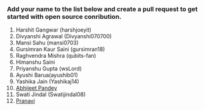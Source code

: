 ### Add your name to the list below and create a pull request to get started with open source conribution.

1. Harshit Gangwar (harshjoeyit)
2. Divyanshi Agrawal (Divyanshi070700)
3. Mansi Sahu (mansi0703)
4. Gursimran Kaur Saini (gursimran18)
5. Raghvendra Mishra (qubits-fan)
6. Himanshu Saini
7. Priyanshu Gupta (wsLord)
8. Ayushi Barua(ayushib01)
9. Yashika Jain (Yashikaj14)
10. [Abhijeet Pandey](https://github.com/abhijeetp94)
11. Swati Jindal (Swatijindal08)
12. [Pranavi](https://github.com/pranavi79)
